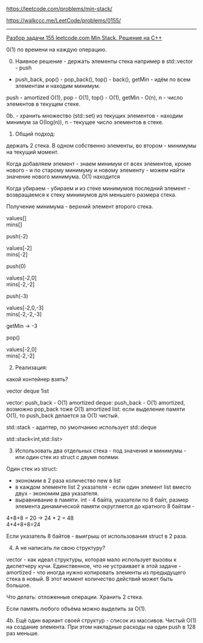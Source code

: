 https://leetcode.com/problems/min-stack/

https://walkccc.me/LeetCode/problems/0155/

________

[Разбор задачи 155 leetcode.com Min Stack. Решение на C++](https://www.youtube.com/watch?v=NNCWMFT1e24)

0(1) по времени на каждую операцию.

0. Наивное решение - держать элементы стека например в std::vector - push 
- push_back, рор() - рор_back(), tор() - back(), getMin - идём по всем
элементам и находим минимум.

push - amortized O(1), рор - O(1), top() - O(1), getMin - O(n), n - число 
элементов в текущем стеке.

0b. - хранить множество (std::set) из текущих элементов - находим минимум за О(log(n)), n - текущее число элементов в стеке.

1. Общий подход: 

держать 2 стека. В одном собственно элементы, во втором - минимумы на текущий момент.

Когда добавляем элемент - знаем минимум от всех элементов, кроме нового - 
и по старому минимуму и новому элементу - можем найти значение нового 
минимума. O(1) находится

Когда убираем - убираем и из стеке минимумов последний элемент - возвращаемся к стеку минимумов для меньшего размера стека.

Получение минимума - верхний элемент второго стека.

values[]  
mins[]

push(-2)

values[-2]  
mins[-2]

push(0)

values[-2,0]  
mins[-2,-2]

push(-3)

values[-2,0,-3]  
mins[-2,-2,-3]

getMin -> -3

pop()

values[-2,0]  
mins[-2,-2]

2. Реализация: 

какой контейнер взять?

vector 
deque
1ist

vector: push_back - O(1) amortized
deque: push_back - O(1) amortized, возможно рор_back тоже O(1) amortized 
list: если выделение памяти O(1), то push_back делается за O(1) чистый.

std::stack - адаптер, по умолчанию использует std::deque 

std::stack<int,std::list<int>>

3. Использовать два отдельных стека - под значения и минимумы - или один стек из struct с двумя полями.

Один стек из struct:
- экономим в 2 раза количество new в list  
- в каждом элементе list 2 указателя - если один элемент list вместо двух  - экономим два указателя.  
- выравнивание в памяти. int - 4 байта, указатели по 8 байт, размер элемента динамической памяти округляется до кратного 8 байтам -

4+8+8 = 20 -> 24 * 2 = 48  
4+4+8+8=24

Если указатель 8 байтов - выигрыш от использования struct в 2 раза. 

4. А не написать ли свою структуру?

vector - как идеал структуры, которая мало использует вызовы к диспетчеру кучи. 
Единственное, что не устраивает в этой задаче - amortized - что иногда нужно копировать элементы из предыдущего стека в новый. 
В этот момент количество действий может быть большое.

Что делать: отложенные операции. Хранить 2 стека. 

Если память любого объёма можно выделить за O(1). 

4b. Ещё один вариант своей структур - список из массивов.
Чистый O(1) на создание элемента. 
При этом накладные расходы на один push в 128 раз меньше.
